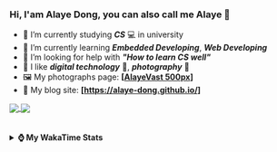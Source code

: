 ### Hi, **I'am Alaye Dong**, you can also call me **Alaye** 👋

- 📖 I’m currently studying ***CS*** 💻 in university
- 🌱 I’m currently learning ***Embedded Developing***, ***Web Developing***
- 🤔 I’m looking for help with ***"How to learn CS well"***
- 🤩 I like ***digital technology*** 📱, ***photography*** 📸
- 🖼️ My photographs page: **[[AlayeVast 500px](https://500px.com.cn/AlayeVast)]**
- 📰 My blog site: **[https://alaye-dong.github.io/]**

<!--
[![Alaye's GitHub stats](https://github-readme-stats.vercel.app/api?username=Alaye-Dong&custom_title=Alaye%20Dong`s%20GitHub%20stats&show_icons=true&rank_icon=percentile&theme=transparent&include_all_commits=true&count_private=true)](https://github.com/anuraghazra/github-readme-stats) 
[![Top Langs](https://github-readme-stats.vercel.app/api/top-langs/?username=Alaye-Dong\&layout=compact&theme=transparent)](https://github.com/anuraghazra/github-readme-stats)
-->
<a href="https://github.com/anuraghazra/github-readme-stats">
  <img height=200 align="center" src="https://github-readme-stats.vercel.app/api?username=Alaye-Dong&custom_title=Alaye%20Dong`s%20GitHub%20stats&show_icons=true&rank_icon=percentile&theme=transparent&include_all_commits=true&count_private=true" />
</a>
<a href="https://github.com/anuraghazra/convoychat">
  <img height=200 align="center" src="https://github-readme-stats.vercel.app/api/top-langs/?username=Alaye-Dong&layout=compact&theme=transparent&include_all_commits=true&count_private=true&langs_count=8&card_width=300" />
</a>

<br />
<br />

<div style="display:none"> 
  <img src="https://visitor-badge.laobi.icu/badge?page_id=Alaye-Dong.Alaye-Dong"/>
</div>
<br />

<details>	
  <summary><b> ⌚ My WakaTime Stats </b></summary>

<br />

<!--START_SECTION:waka-->
![Code Time](http://img.shields.io/badge/Code%20Time-202%20hrs%2027%20mins-blue)

![Profile Views](http://img.shields.io/badge/Profile%20Views-8-blue)

![Lines of code](https://img.shields.io/badge/From%20Hello%20World%20I%27ve%20Written-773.3%20thousand%20lines%20of%20code-blue)

**🐱 My GitHub Data** 

> 📦 67.6 kB Used in GitHub's Storage 
 > 
> 🚫 Not Opted to Hire
 > 
> 📜 13 Public Repositories 
 > 
> 🔑 5 Private Repositories 
 > 
**I'm a Night 🦉** 

```text
🌞 Morning                47 commits          █░░░░░░░░░░░░░░░░░░░░░░░░   04.95 % 
🌆 Daytime                337 commits         █████████░░░░░░░░░░░░░░░░   35.47 % 
🌃 Evening                372 commits         ██████████░░░░░░░░░░░░░░░   39.16 % 
🌙 Night                  194 commits         █████░░░░░░░░░░░░░░░░░░░░   20.42 % 
```
📅 **I'm Most Productive on Sunday** 

```text
Monday                   136 commits         ████░░░░░░░░░░░░░░░░░░░░░   14.32 % 
Tuesday                  111 commits         ███░░░░░░░░░░░░░░░░░░░░░░   11.68 % 
Wednesday                109 commits         ███░░░░░░░░░░░░░░░░░░░░░░   11.47 % 
Thursday                 135 commits         ████░░░░░░░░░░░░░░░░░░░░░   14.21 % 
Friday                   124 commits         ███░░░░░░░░░░░░░░░░░░░░░░   13.05 % 
Saturday                 123 commits         ███░░░░░░░░░░░░░░░░░░░░░░   12.95 % 
Sunday                   212 commits         ██████░░░░░░░░░░░░░░░░░░░   22.32 % 
```


📊 **This Week I Spent My Time On** 

```text
💬 Programming Languages: 
TypeScript               5 hrs 1 min         ██████░░░░░░░░░░░░░░░░░░░   23.46 % 
Vue.js                   4 hrs 26 mins       █████░░░░░░░░░░░░░░░░░░░░   20.72 % 
HTML                     4 hrs 13 mins       █████░░░░░░░░░░░░░░░░░░░░   19.76 % 
Java                     2 hrs 46 mins       ███░░░░░░░░░░░░░░░░░░░░░░   12.94 % 
Markdown                 1 hr 59 mins        ██░░░░░░░░░░░░░░░░░░░░░░░   09.27 % 

🔥 Editors: 
VS Code                  18 hrs 5 mins       █████████████████████░░░░   84.53 % 
IntelliJ IDEA            2 hrs 50 mins       ███░░░░░░░░░░░░░░░░░░░░░░   13.27 % 
Cursor                   28 mins             █░░░░░░░░░░░░░░░░░░░░░░░░   02.20 % 

🐱‍💻 Projects: 
Intelli-Agri-Hub         11 hrs 25 mins      █████████████░░░░░░░░░░░░   53.38 % 
FrontEnd_Class           4 hrs 14 mins       █████░░░░░░░░░░░░░░░░░░░░   19.85 % 
Homework1112             2 hrs 24 mins       ███░░░░░░░░░░░░░░░░░░░░░░   11.21 % 
ruoyi-plus-vben5         1 hr 32 mins        ██░░░░░░░░░░░░░░░░░░░░░░░   07.17 % 
Python_Study             47 mins             █░░░░░░░░░░░░░░░░░░░░░░░░   03.70 % 
```

**I Mostly Code in C** 

```text
C                        7 repos             ██████████░░░░░░░░░░░░░░░   38.89 % 
C++                      3 repos             ████░░░░░░░░░░░░░░░░░░░░░   16.67 % 
TypeScript               3 repos             ████░░░░░░░░░░░░░░░░░░░░░   16.67 % 
Vue                      1 repo              █░░░░░░░░░░░░░░░░░░░░░░░░   05.56 % 
SCSS                     1 repo              █░░░░░░░░░░░░░░░░░░░░░░░░   05.56 % 
```



**Timeline**

![Lines of Code chart](https://raw.githubusercontent.com/Alaye-Dong/Alaye-Dong/main/assets/bar_graph.png)


 Last Updated on 18/11/2024 18:47:29 UTC
<!--END_SECTION:waka-->

</details>
